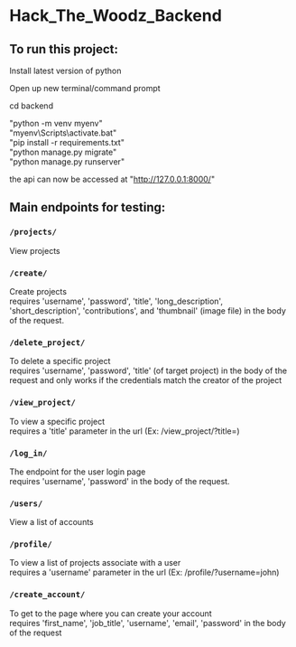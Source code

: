 # Hack_The_Woodz_Backend

## To run this project:
Install latest version of python

Open up new terminal/command prompt

cd backend

"python -m venv myenv"<br>"myenv\Scripts\activate.bat"<br>"pip install -r requirements.txt"<br>"python manage.py migrate"<br>"python manage.py runserver"

the api can now be accessed at "http://127.0.0.1:8000/"

## Main endpoints for testing:

### `/projects/`
View projects

### `/create/`
Create projects<br>
requires 'username', 'password', 'title', 'long_description', 'short_description', 'contributions', and 'thumbnail' (image file) in the body of the request.

### `/delete_project/`
To delete a specific project<br>
requires 'username', 'password', 'title' (of target project) in the body of the request and only works if the credentials match the creator of the project

### `/view_project/`
To view a specific project<br>
requires a 'title' parameter in the url (Ex: /view_project/?title=<project title>)

### `/log_in/`
The endpoint for the user login page<br>
requires 'username', 'password' in the body of the request.

### `/users/`
View a list of accounts

### `/profile/`
To view a list of projects associate with a user<br>
requires a 'username' parameter in the url (Ex: /profile/?username=john)

### `/create_account/`
To get to the page where you can create your account<br>
requires 'first_name', 'job_title', 'username', 'email', 'password' in the body of the request
